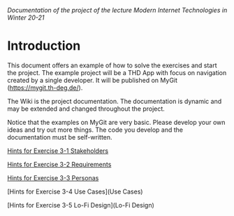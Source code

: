*Documentation of the project of the lecture *Modern Internet Technologies* in Winter 20-21*

# Introduction

This document offers an example of how to solve the exercises and start the project. The example project will be a THD App with focus on navigation created by a single developer. It will be published on MyGit (https://mygit.th-deg.de/).

The Wiki is the project documentation. The documentation is dynamic and may be extended and changed throughout the project.

Notice that the examples on MyGit are very basic. Please develop your own ideas and try out more things. The code you develop and the documentation must be self-written.

[Hints for Exercise 3-1 Stakeholders](Stakeholders)

[Hints for Exercise 3-2 Requirements](Requirements)

[Hints for Exercise 3-3 Personas](Personas)

[Hints for Exercise 3-4 Use Cases](Use Cases)

[Hints for Exercise 3-5 Lo-Fi Design](Lo-Fi Design)

